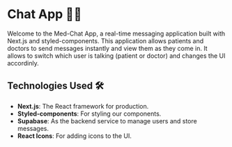 # Chat App 📱💬

Welcome to the Med-Chat App, a real-time messaging application built with Next.js and styled-components. This application allows patients and doctors to send messages instantly and view them as they come in. It allows to switch which user is talking (patient or doctor) and changes the UI accordinly.

## Technologies Used 🛠️

- **Next.js**: The React framework for production.
- **Styled-components**: For styling our components.
- **Supabase**: As the backend service to manage users and store messages.
- **React Icons**: For adding icons to the UI.